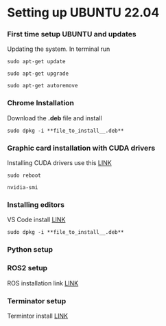 # Setting up UBUNTU 22.04

### First time setup UBUNTU and updates 
Updating the system. In terminal run
```
sudo apt-get update
```

```
sudo apt-get upgrade
```

```
sudo apt-get autoremove
```

### Chrome Installation
Download the **.deb** file and install
```
sudo dpkg -i **file_to_install__.deb**
```

### Graphic card installation with CUDA drivers
Installing CUDA drivers use this [LINK](https://developer.nvidia.com/cuda-downloads?target_os=Linux&target_arch=x86_64&Distribution=Ubuntu&target_version=22.04&target_type=deb_local)
```
sudo reboot
```

```
nvidia-smi
```

### Installing editors
VS Code install [LINK](https://code.visualstudio.com/docs/?dv=linux64_deb)
```
sudo dpkg -i **file_to_install__.deb**
```




### Python setup

### ROS2 setup
ROS installation link [LINK](https://docs.ros.org/en/humble/Installation/Ubuntu-Install-Debs.html)

### Terminator setup
Termintor install [LINK](https://innovativeinnovation.github.io/ubuntu-setup/terminals/terminator.html)
